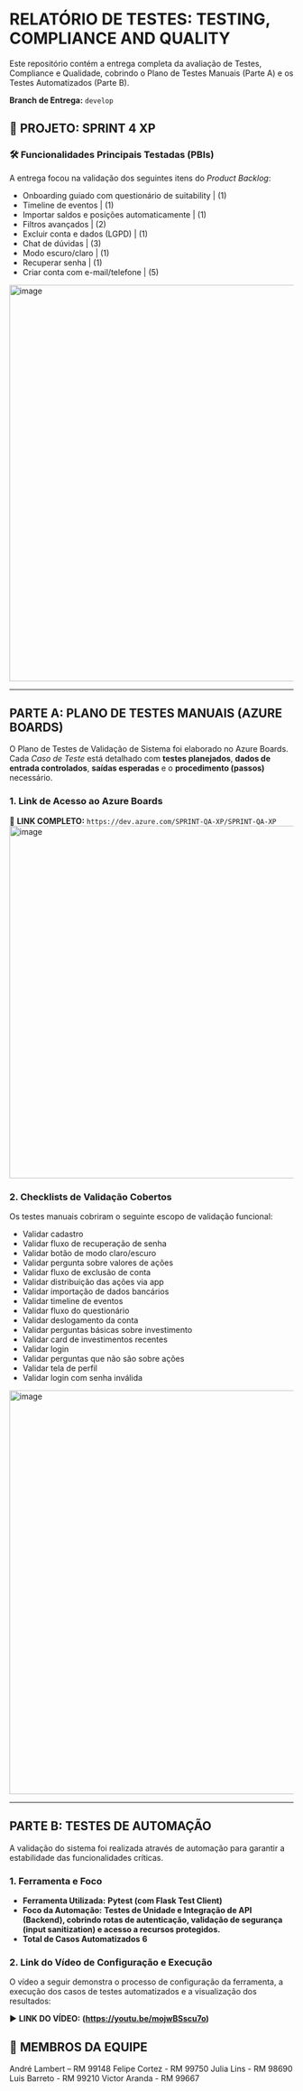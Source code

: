 # RELATÓRIO DE TESTES: TESTING, COMPLIANCE AND QUALITY

Este repositório contém a entrega completa da avaliação de Testes, Compliance e Qualidade, cobrindo o Plano de Testes Manuais (Parte A) e os Testes Automatizados (Parte B).

**Branch de Entrega:** `develop`

## 🚀 PROJETO: SPRINT 4 XP

### 🛠️ Funcionalidades Principais Testadas (PBIs)

A entrega focou na validação dos seguintes itens do *Product Backlog*:

* Onboarding guiado com questionário de suitability | (1) 
* Timeline de eventos | (1) 
* Importar saldos e posições automaticamente | (1) 
* Filtros avançados | (2) 
* Excluir conta e dados (LGPD) | (1) 
* Chat de dúvidas | (3) 
* Modo escuro/claro | (1) 
* Recuperar senha | (1) 
* Criar conta com e-mail/telefone | (5)
<img width="1319" height="703" alt="image" src="https://github.com/user-attachments/assets/c1a6efbd-f696-4456-8f36-6f5d73aadb15" />


---

## PARTE A: PLANO DE TESTES MANUAIS (AZURE BOARDS)

O Plano de Testes de Validação de Sistema foi elaborado no Azure Boards. Cada *Caso de Teste* está detalhado com **testes planejados**, **dados de entrada controlados**, **saídas esperadas** e o **procedimento (passos)** necessário.

### 1. Link de Acesso ao Azure Boards

🔗 **LINK COMPLETO:**
`https://dev.azure.com/SPRINT-QA-XP/SPRINT-QA-XP`
<img width="1296" height="625" alt="image" src="https://github.com/user-attachments/assets/7d45b3c8-87a0-42cb-b043-6ee7c48d64f5" />


### 2. Checklists de Validação Cobertos

Os testes manuais cobriram o seguinte escopo de validação funcional:

* Validar cadastro
* Validar fluxo de recuperação de senha
* Validar botão de modo claro/escuro
* Validar pergunta sobre valores de ações
* Validar fluxo de exclusão de conta
* Validar distribuição das ações via app
* Validar importação de dados bancários
* Validar timeline de eventos
* Validar fluxo do questionário
* Validar deslogamento da conta
* Validar perguntas básicas sobre investimento
* Validar card de investimentos recentes
* Validar login
* Validar perguntas que não são sobre ações
* Validar tela de perfil
* Validar login com senha inválida
<img width="1324" height="716" alt="image" src="https://github.com/user-attachments/assets/b299846a-a04e-46e2-9f09-662ed9bc18e9" />

---

## PARTE B: TESTES DE AUTOMAÇÃO

A validação do sistema foi realizada através de automação para garantir a estabilidade das funcionalidades críticas.

### 1. Ferramenta e Foco

* **Ferramenta Utilizada:** **Pytest (com Flask Test Client)**
* **Foco da Automação:** **Testes de Unidade e Integração de API (Backend), cobrindo rotas de autenticação, validação de segurança (input sanitization) e acesso a recursos protegidos.**
* **Total de Casos Automatizados** **6**
### 2. Link do Vídeo de Configuração e Execução

O vídeo a seguir demonstra o processo de configuração da ferramenta, a execução dos casos de testes automatizados e a visualização dos resultados:

▶️ **LINK DO VÍDEO:** **(https://youtu.be/mojwBSscu7o)**

## 👥 MEMBROS DA EQUIPE

André Lambert – RM 99148
Felipe Cortez - RM 99750
Julia Lins - RM 98690
Luis Barreto - RM 99210
Victor Aranda - RM 99667
